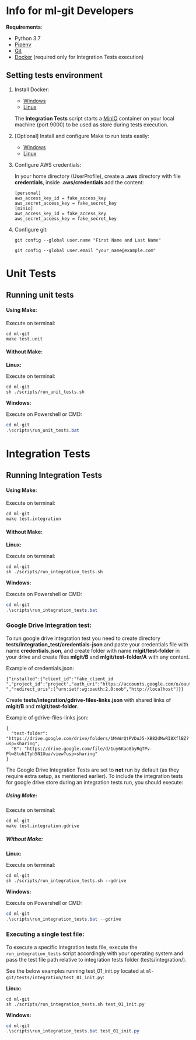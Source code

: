 # Info for ml-git Developers

**Requirements**:

*  Python 3.7
*  [Pipenv](https://github.com/pypa/pipenv)
*  [Git](https://git-scm.com/)
*  [Docker](https://www.docker.com/) (required only for Integration Tests execution)

## Setting tests environment

1. Install Docker:

   *  [Windows](https://docs.docker.com/docker-for-windows/install/)
   *  [Linux](https://docs.docker.com/install/linux/docker-ce/ubuntu/#install-docker-engine---community-1)

   The **Integration Tests** script starts a [MinIO](https://hub.docker.com/r/minio/minio) container on your local machine (port 9000) to be used as store during tests execution.

2. [Optional] Install and configure Make to run tests easily:
   
   *  [Windows](http://gnuwin32.sourceforge.net/packages/make.htm)
   *  [Linux](https://www.gnu.org/software/make/)

3. Configure AWS credentials:

   In your home directory (UserProfile), create a **.aws** directory with file **credentials**, inside **.aws/credentials** add the content:

   ```
   [personal]
   aws_access_key_id = fake_access_key
   aws_secret_access_key = fake_secret_key
   [minio]
   aws_access_key_id = fake_access_key						    
   aws_secret_access_key = fake_secret_key	                    
   ```

4. Configure git:

   `git config --global user.name "First Name and Last Name"`

   `git config --global user.email "your_name@example.com"`  

# Unit Tests

## Running unit tests

#### Using **Make**:

Execute on terminal:

```shell
cd ml-git
make test.unit
```

#### Without **Make**:

**Linux:**

Execute on terminal:

```shell
cd ml-git
sh ./scripts/run_unit_tests.sh
```

**Windows:**

Execute on Powershell or CMD:

```powershell
cd ml-git
.\scripts\run_unit_tests.bat
```

# Integration Tests

## Running Integration Tests

#### Using **Make**:

Execute on terminal:

```shell
cd ml-git
make test.integration 
```

#### Without **Make:**

**Linux:**

Execute on terminal:

```shell
cd ml-git
sh ./scripts/run_integration_tests.sh
```

**Windows:**

Execute on Powershell or CMD:

```powershell
cd ml-git
.\scripts\run_integration_tests.bat
```

### Google Drive Integration test:

To run google drive integration test you need to create directory **tests/integration_test/credentials-json** and paste your credentials file with name **credentials.json**, and create folder with name **mlgit/test-folder** in your drive and create files **mlgit/B** and **mlgit/test-folder/A** with any content.

Example of credentials.json:
```
{"installed":{"client_id":"fake_client_id     ","project_id":"project","auth_uri":"https://accounts.google.com/o/oauth2/auth","token_uri":"https://oauth2.googleapis.com/token","auth_provider_x509_cert_url":"https://www.googleapis.com/oauth2/v1/certs","client_secret":"fake_client_secret                                       ","redirect_uris":["urn:ietf:wg:oauth:2.0:oob","http://localhost"]}}
```

Create **tests/integration/gdrive-files-links.json** with shared links of **mlgit/B** and **mlgit/test-folder**.

Example of gdrive-files-links.json:
```
{
  "test-folder": "https://drive.google.com/drive/folders/1MvWrQtPVDuJ5-XB82dMwRI8XflBZ?usp=sharing",
  "B": "https://drive.google.com/file/d/1uy6Kao8byRqTPv-Plw8tuhITyh5N1Uua/view?usp=sharing"
}
```

The Google Drive Integration Tests are set to **not** run by default (as they require extra setup, as mentioned earlier). To include the integration tests for google drive store during an integration tests run, you should execute:

##### Using **Make**:

Execute on terminal:

```shell
cd ml-git
make test.integration.gdrive
```

##### Without **Make:**

**Linux:**

Execute on terminal:

```shell
cd ml-git
sh ./scripts/run_integration_tests.sh --gdrive
```

**Windows:**

Execute on Powershell or CMD:

```powershell
cd ml-git
.\scripts\run_integration_tests.bat --gdrive
```

### Executing a single test file:

To execute a specific integration tests file, execute the `run_integration_tests` script accordingly with your operating system and pass the test file path relative to integration tests folder (tests/integration/).


See the below examples running test_01_init.py located at `ml-git/tests/integration/test_01_init.py`:

**Linux:**
```shell
cd ml-git
sh ./scripts/run_integration_tests.sh test_01_init.py
```

**Windows:**
```powershell
cd ml-git
.\scripts\run_integration_tests.bat test_01_init.py

```
